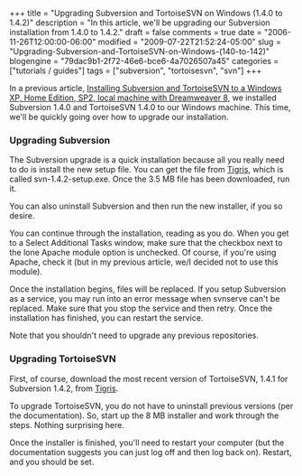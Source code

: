 +++
title = "Upgrading Subversion and TortoiseSVN on Windows (1.4.0 to 1.4.2)"
description = "In this article, we'll be upgrading our Subversion installation from 1.4.0 to 1.4.2."
draft = false
comments = true
date = "2006-11-26T12:00:00-06:00"
modified = "2009-07-22T21:52:24-05:00"
slug = "Upgrading-Subversion-and-TortoiseSVN-on-Windows-(140-to-142)"
blogengine = "79dac9b1-2f72-46e6-bce6-4a7026507a45"
categories = ["tutorials / guides"]
tags = ["subversion", "tortoisesvn", "svn"]
+++

<p>In a previous article, <a href="/words/post/Installing-Subversion-and-TortoiseSVN-to-a-Windows-XP-Home-Edition-SP2-local-machine-with-Dreamweaver-8.aspx">Installing Subversion and TortoiseSVN to a Windows XP, Home Edition, SP2, local machine with Dreamweaver 8</a>, we installed Subversion 1.4.0 and TortoiseSVN 1.4.0 to our Windows machine. This time, we'll be quickly going over how to upgrade our installation.<!--more--></p>
<h3>Upgrading Subversion</h3>
<p>The Subversion upgrade is a quick installation because all you really need to do is install the new setup file. You can get the file from <a href="http://subversion.tigris.org/">Tigris</a>, which is called svn-1.4.2-setup.exe. Once the 3.5 MB file has been downloaded, run it.</p>
<div class="note">
<p>You can also uninstall Subversion and then run the new installer, if you so desire.</p>
</div>
<p><!--adsense-->You can continue through the installation, reading as you do. When you get to a Select Additional Tasks window, make sure that the checkbox next to the lone Apache module option is unchecked. Of course, if you're using Apache, check it (but in my previous article, we/I decided not to use this module).</p>
<p>Once the installation begins, files will be replaced. If you setup Subversion as a service, you may run into an error message when svnserve can't be replaced. Make sure that you stop the service and then retry. Once the installation has finished, you can restart the service.</p>
<p>Note that you shouldn't need to upgrade any previous repositories.</p>
<h3>Upgrading TortoiseSVN</h3>
<p>First, of course, download the most recent version of TortoiseSVN, 1.4.1 for Subversion 1.4.2, from <a href="http://tortoisesvn.tigris.org/">Tigris</a>.</p>
<p>To upgrade TortoiseSVN, you do not have to uninstall previous versions (per the documentation). So, start up the 8 MB installer and work through the steps. Nothing surprising here.</p>
<p>Once the installer is finished, you'll need to restart your computer (but the documentation suggests you can just log off and then log back on). Restart, and you should be set.</p>
